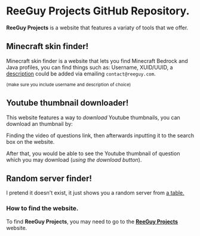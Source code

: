 # **ReeGuy Projects** GitHub Repository.

**ReeGuy Projects** is a website that features a variaty of tools that we offer.

## Minecraft skin finder!
Minecraft skin finder is a website that lets you find Minecraft Bedrock and Java profiles, you can find things such as:
Username,
XUID/UUID,
a [description](https://github.com/anotherreeguy/Projects/wiki/Minecraft-Skin-Finder#how-to-add-a-custom-description) could be added via emailing `contact@reeguy.com`.

<sub>(make sure you include username and description of choice)</sub>

## Youtube thumbnail downloader!
This website features a way to *download* Youtube thumbnails, you can download an thumbnail by:

Finding the video of questions link, then afterwards inputting it to the search box on the website.

After that, you would be able to see the Youtube thumbnail of question which you may download (*using the download button*).

## Random server finder!
I pretend it doesn't exist, it just shows you a random server from [a table.](https://github.com/anotherreeguy/Projects/blob/main/projects/minecraftserverfinder/server-finder.js)

### How to find the website.
To find **ReeGuy Projects**, you may need to go to the [**ReeGuy Projects**](https://projects.reeguy.com/) website.

